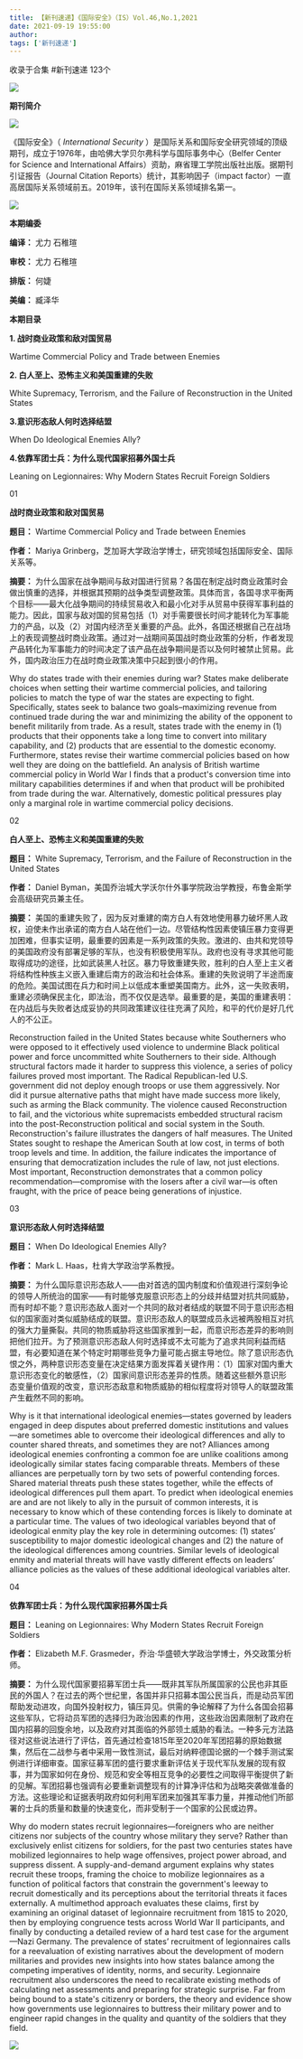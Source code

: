 ```yaml
---
title: 【新刊速递】《国际安全》（IS）Vol.46,No.1,2021
date: 2021-09-19 19:55:00
author: 
tags: ['新刊速递']
---
```



收录于合集 #新刊速递 123个

![](/images/519/2.gif)

  

**期刊简介**

  

![](/images/519/3.jpeg)

  

《国际安全》（ _International Security_
）是国际关系和国际安全研究领域的顶级期刊，成立于1976年，由哈佛大学贝尔弗科学与国际事务中心（Belfer Center for Science and
International Affairs）资助，麻省理工学院出版社出版。据期刊引证报告（Journal Citation
Reports）统计，其影响因子（impact factor）一直高居国际关系领域前五。2019年，该刊在国际关系领域排名第一。  

  

![](/images/519/4.jpeg)

  

 **本期编委**

 **编译：** 尤力 石稚瑄

**审校：** 尤力 石稚瑄

 **排版：** 何婕

 **美编：** 臧泽华

  

 **本期目录**

  

 **1\. 战时商业政策和敌对国贸易**

Wartime Commercial Policy and Trade between Enemies  

  

 **2\. 白人至上、恐怖主义和美国重建的失败**

White Supremacy, Terrorism, and the Failure of Reconstruction in the United
States

  

 **3.意识形态敌人何时选择结盟**

When Do Ideological Enemies Ally?

  

 **4.依靠军团士兵：为什么现代国家招募外国士兵**

Leaning on Legionnaires: Why Modern States Recruit Foreign Soldiers

  

  

01

 **战时商业政策和敌对国贸易**

  

 **题目：** Wartime Commercial Policy and Trade between Enemies

 **作者：** Mariya Grinberg，芝加哥大学政治学博士，研究领域包括国际安全、国际关系等。

 **摘要：**
为什么国家在战争期间与敌对国进行贸易？各国在制定战时商业政策时会做出慎重的选择，并根据其预期的战争类型调整政策。具体而言，各国寻求平衡两个目标——最大化战争期间的持续贸易收入和最小化对手从贸易中获得军事利益的能力。因此，国家与敌对国的贸易包括（1）对手需要很长时间才能转化为军事能力的产品，以及（2）对国内经济至关重要的产品。此外，各国还根据自己在战场上的表现调整战时商业政策。通过对一战期间英国战时商业政策的分析，作者发现产品转化为军事能力的时间决定了该产品在战争期间是否以及何时被禁止贸易。此外，国内政治压力在战时商业政策决策中只起到很小的作用。  

  

Why do states trade with their enemies during war? States make deliberate
choices when setting their wartime commercial policies, and tailoring policies
to match the type of war the states are expecting to fight. Specifically,
states seek to balance two goals–maximizing revenue from continued trade
during the war and minimizing the ability of the opponent to benefit
militarily from trade. As a result, states trade with the enemy in (1)
products that their opponents take a long time to convert into military
capability, and (2) products that are essential to the domestic economy.
Furthermore, states revise their wartime commercial policies based on how well
they are doing on the battlefield. An analysis of British wartime commercial
policy in World War I finds that a product's conversion time into military
capabilities determines if and when that product will be prohibited from trade
during the war. Alternatively, domestic political pressures play only a
marginal role in wartime commercial policy decisions.

  

02

 **白人至上、恐怖主义和美国重建的失败**

  

 **题目：** White Supremacy, Terrorism, and the Failure of Reconstruction in the
United States

 **作者：** Daniel Byman，美国乔治城大学沃尔什外事学院政治学教授，布鲁金斯学会高级研究员兼主任。

 **摘要：**
美国的重建失败了，因为反对重建的南方白人有效地使用暴力破坏黑人政权，迫使未作出承诺的南方白人站在他们一边。尽管结构性因素使镇压暴力变得更加困难，但事实证明，最重要的因素是一系列政策的失败。激进的、由共和党领导的美国政府没有部署足够的军队，也没有积极使用军队。政府也没有寻求其他可能取得成功的途径，比如武装黑人社区。暴力导致重建失败，胜利的白人至上主义者将结构性种族主义嵌入重建后南方的政治和社会体系。重建的失败说明了半途而废的危险。美国试图在兵力和时间上以低成本重塑美国南方。此外，这一失败表明，重建必须确保民主化，即法治，而不仅仅是选举。最重要的是，美国的重建表明：在内战后与失败者达成妥协的共同政策建议往往充满了风险，和平的代价是好几代人的不公正。

  

Reconstruction failed in the United States because white Southerners who were
opposed to it effectively used violence to undermine Black political power and
force uncommitted white Southerners to their side. Although structural factors
made it harder to suppress this violence, a series of policy failures proved
most important. The Radical Republican-led U.S. government did not deploy
enough troops or use them aggressively. Nor did it pursue alternative paths
that might have made success more likely, such as arming the Black community.
The violence caused Reconstruction to fail, and the victorious white
supremacists embedded structural racism into the post-Reconstruction political
and social system in the South. Reconstruction's failure illustrates the
dangers of half measures. The United States sought to reshape the American
South at low cost, in terms of both troop levels and time. In addition, the
failure indicates the importance of ensuring that democratization includes the
rule of law, not just elections. Most important, Reconstruction demonstrates
that a common policy recommendation—compromise with the losers after a civil
war—is often fraught, with the price of peace being generations of injustice.

  

03

 **意识形态敌人何时选择结盟**

  

 **题目：** When Do Ideological Enemies Ally?

 **作者：** Mark L. Haas，杜肯大学政治学系教授。

 **摘要：**
为什么国际意识形态敌人——由对首选的国内制度和价值观进行深刻争论的领导人所统治的国家——有时能够克服意识形态上的分歧并结盟对抗共同威胁，而有时却不能？意识形态敌人面对一个共同的敌对者结成的联盟不同于意识形态相似的国家面对类似威胁结成的联盟。意识形态敌人的联盟成员永远被两股相互对抗的强大力量撕裂。共同的物质威胁将这些国家推到一起，而意识形态差异的影响则把他们拉开。为了预测意识形态敌人何时选择或不太可能为了追求共同利益而结盟，有必要知道在某个特定时期哪些竞争力量可能占据主导地位。除了意识形态仇恨之外，两种意识形态变量在决定结果方面发挥着关键作用：（1）国家对国内重大意识形态变化的敏感性，（2）国家间意识形态差异的性质。随着这些额外意识形态变量价值观的改变，意识形态敌意和物质威胁的相似程度将对领导人的联盟政策产生截然不同的影响。

  

Why is it that international ideological enemies—states governed by leaders
engaged in deep disputes about preferred domestic institutions and values—are
sometimes able to overcome their ideological differences and ally to counter
shared threats, and sometimes they are not? Alliances among ideological
enemies confronting a common foe are unlike coalitions among ideologically
similar states facing comparable threats. Members of these alliances are
perpetually torn by two sets of powerful contending forces. Shared material
threats push these states together, while the effects of ideological
differences pull them apart. To predict when ideological enemies are and are
not likely to ally in the pursuit of common interests, it is necessary to know
which of these contending forces is likely to dominate at a particular time.
The values of two ideological variables beyond that of ideological enmity play
the key role in determining outcomes: (1) states’ susceptibility to major
domestic ideological changes and (2) the nature of the ideological differences
among countries. Similar levels of ideological enmity and material threats
will have vastly different effects on leaders’ alliance policies as the values
of these additional ideological variables alter.

  

04

 **依靠军团士兵：为什么现代国家招募外国士兵**

  

 **题目：** Leaning on Legionnaires: Why Modern States Recruit Foreign Soldiers

 **作者：** Elizabeth M.F. Grasmeder，乔治·华盛顿大学政治学博士，外交政策分析师。

 **摘要：**
为什么现代国家要招募军团士兵——既非其军队所属国家的公民也非其臣民的外国人？在过去的两个世纪里，各国并非只招募本国公民当兵，而是动员军团帮助发动进攻，向国外投射权力，镇压异见。供需的争论解释了为什么各国会招募这些军队，它将动员军团的选择归为政治因素的作用，这些政治因素限制了政府在国内招募的回旋余地，以及政府对其面临的外部领土威胁的看法。一种多元方法路径对这些说法进行了评估，首先通过检查1815年至2020年军团招募的原始数据集，然后在二战参与者中采用一致性测试，最后对纳粹德国论据的一个棘手测试案例进行详细审查。国家征募军团的盛行要求重新评估关于现代军队发展的现有叙事，并为国家如何在身份、规范和安全等相互竞争的必要性之间取得平衡提供了新的见解。军团招募也强调有必要重新调整现有的计算净评估和为战略突袭做准备的方法。这些理论和证据表明政府如何利用军团来加强其军事力量，并推动他们所部署的士兵的质量和数量的快速变化，而非受制于一个国家的公民或边界。

  

Why do modern states recruit legionnaires—foreigners who are neither citizens
nor subjects of the country whose military they serve? Rather than exclusively
enlist citizens for soldiers, for the past two centuries states have mobilized
legionnaires to help wage offensives, project power abroad, and suppress
dissent. A supply-and-demand argument explains why states recruit these
troops, framing the choice to mobilize legionnaires as a function of political
factors that constrain the government's leeway to recruit domestically and its
perceptions about the territorial threats it faces externally. A multimethod
approach evaluates these claims, first by examining an original dataset of
legionnaire recruitment from 1815 to 2020, then by employing congruence tests
across World War II participants, and finally by conducting a detailed review
of a hard test case for the argument—Nazi Germany. The prevalence of states’
recruitment of legionnaires calls for a reevaluation of existing narratives
about the development of modern militaries and provides new insights into how
states balance among the competing imperatives of identity, norms, and
security. Legionnaire recruitment also underscores the need to recalibrate
existing methods of calculating net assessments and preparing for strategic
surprise. Far from being bound to a state's citizenry or borders, the theory
and evidence show how governments use legionnaires to buttress their military
power and to engineer rapid changes in the quality and quantity of the
soldiers that they field.

  

![](/images/519/5.gif)

